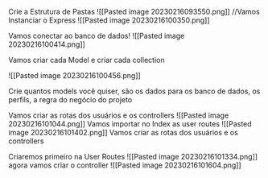 Crie a Estrutura de Pastas
![[Pasted image 20230216093550.png]]
//Vamos Instanciar o Express
![[Pasted image 20230216100350.png]]

Vamos conectar ao banco de dados!
![[Pasted image 20230216100414.png]]

Vamos criar cada Model e criar cada collection 

![[Pasted image 20230216100456.png]]

Crie quantos models você quiser, são os dados para os banco de dados, os perfils, a regra do negócio do projeto

Vamos criar as rotas dos usuários e os controllers
![[Pasted image 20230216101044.png]]
Vamos importar no Index as user routes
![[Pasted image 20230216101402.png]]
Vamos criar as rotas dos usuários e os controllers

Criaremos primeiro na User Routes
![[Pasted image 20230216101334.png]]
agora vamos criar o controller
![[Pasted image 20230216101604.png]]

